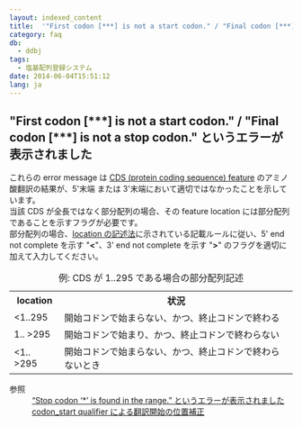 ```yaml
---
layout: indexed_content
title:  '"First codon [***] is not a start codon." / "Final codon [***] is not a stop codon." というエラーが表示されました'
category: faq
db:
  - ddbj
tags: 
  - 塩基配列登録システム
date: 2014-06-04T15:51:12
lang: ja
---
```


## "First codon [\*\*\*] is not a start codon." / "Final codon [***] is not a stop codon." というエラーが表示されました

<p>これらの error message は <a href="/ddbj/cds.html">CDS (protein coding sequence) feature</a> のアミノ酸翻訳の結果が、5'末端 または 3'末端において適切ではなかったことを示しています。<br>当該 CDS が全長ではなく部分配列の場合、その feature location には部分配列であることを示すフラグが必要です。<br>部分配列の場合、<a href="/ddbj/location.html">location の記述法</a>に示されている記載ルールに従い、5' end not complete を示す "<strong>&lt;</strong>"、3' end not complete を示す "<strong>&gt;</strong>" のフラグを適切に加えて入力してください。<br>
  <!-- Nucleotide Sequence Submission System -->
</p>
<table class="t04">
  <caption>例: CDS が 1..295 である場合の部分配列記述</caption>
  <tbody>
    <tr>
      <th>location</th>
      <th>状況</th>
    </tr>
    <tr>
      <td> &lt;1..295</td>
      <td> 開始コドンで始まらない、かつ、終止コドンで終わる</td>
    </tr>
    <tr>
      <td>1.. &gt;295</td>
      <td>開始コドンで始まり、かつ、終止コドンで終わらない</td>
    </tr>
    <tr>
      <td> &lt;1.. &gt;295</td>
      <td>開始コドンで始まらない、かつ、終止コドンで終わらないとき</td>
    </tr>
  </tbody>
</table>
<dl><dt>参照</dt>
  <dd><a href="/faq/ja/how-to-fix-error-msg-stop-codon.html">“Stop codon ‘*’ is found in the range.” というエラーが表示されました</a></dd>
  <dd><a href="/ddbj/cds.html#frame" title="/sub/cds.html#frame">codon_start qualifier による翻訳開始の位置補正</a></dd>
</dl>
